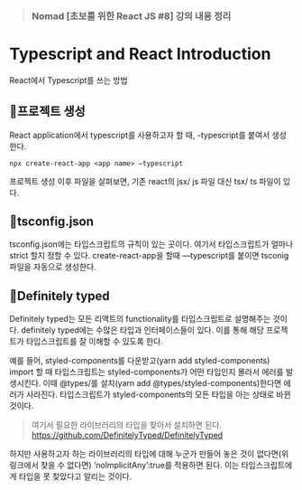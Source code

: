 > ### Nomad [초보를 위한 React JS #8] 강의 내용 정리

# Typescript and React Introduction

React에서 Typescript를 쓰는 방법

## 🍞프로젝트 생성

React application에서 typescript를 사용하고자 할 때, -typescript를 붙여서 생성한다.

```
npx create-react-app <app name> —typescript
```

프로젝트 생성 이후 파일을 살펴보면, 기존 react의 jsx/ js 파일 대신 tsx/ ts 파일이 있다.

## 🍞tsconfig.json

tsconfig.json에는 타입스크립트의 규칙이 있는 곳이다. 여기서 타입스크립트가 얼마나 strict 할지 정할 수 있다. create-react-app을 할때 —typescript를 붙이면 tsconig파일을 자동으로 생성한다.

## 🍞Definitely typed

Definitely typed는 모든 리액트의 functionality를 타입스크립트로 설명해주는 것이다. definitely typed에는 수많은 타입과 인터페이스들이 있다. 이를 통해 해당 프로젝트가 타입스크립트를 잘 이해할 수 있도록 한다.

예를 들어, styled-components를 다운받고(yarn add styled-components) import 할 때 타입스크립트는 styled-components가 어떤 타입인지 몰라서 에러를 발생시킨다. 이때 @types/를 설치(yarn add @types/styled-components)한다면 에러가 사라진다. 타입스크립트가 styled-components의 모든 타입을 아는 상태로 바뀐 것이다.

> 여기서 필요한 라이브러리의 타입을 찾아서 설치하면 된다.
> https://github.com/DefinitelyTyped/DefinitelyTyped

하지만 사용하고자 하는 라이브러리의 타입에 대해 누군가 만들어 놓은 것이 없다면(위 링크에서 찾을 수 없다면) ‘nolmplicitAny’:true를 적용하면 된다. 이는 타입스크립트에게 타입을 못 찾았다고 알리는 것이다.

